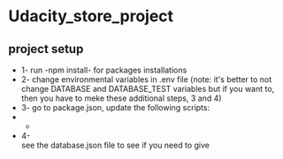 # Udacity_store_project

## project setup
* 1- run -npm install- for packages installations
* 2- change environmental variables in .env file (note: it's better to not change DATABASE and DATABASE_TEST variables but if you want to, then you have to meke these additional steps, 3 and 4)
* 3- go to package.json, update the following scripts:
*   -
* 4-   
see the database.json file to see if you need to give


